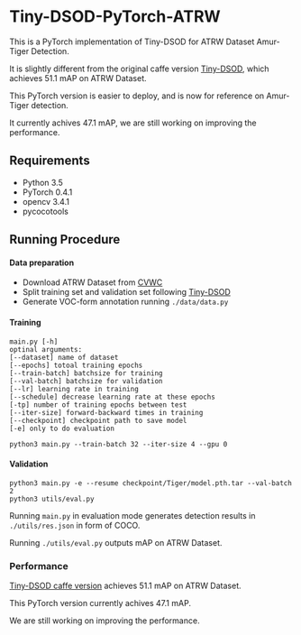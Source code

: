 # Tiny-DSOD-PyTorch-ATRW

This is a PyTorch implementation of Tiny-DSOD for ATRW Dataset Amur-Tiger Detection.

It is slightly different from the original caffe version [Tiny-DSOD](https://github.com/lyxok1/Tiny-DSOD), which achieves 51.1 mAP on ATRW Dataset.

This PyTorch version is easier to deploy, and is now for reference on Amur-Tiger detection.

It currently achives 47.1 mAP, we are still working on improving the performance.

## Requirements

- Python 3.5 
- PyTorch 0.4.1
- opencv 3.4.1
- pycocotools

## Running Procedure

#### Data preparation

- Download ATRW Dataset from [CVWC](https://cvwc2019.github.io/) 
- Split training set and validation set following [Tiny-DSOD](https://github.com/lyxok1/Tiny-DSOD)
- Generate VOC-form annotation running ```./data/data.py```

#### Training

```
main.py [-h]
optinal arguments:
[--dataset] name of dataset
[--epochs] totoal training epochs
[--train-batch] batchsize for training
[--val-batch] batchsize for validation
[--lr] learning rate in training
[--schedule] decrease learning rate at these epochs
[-tp] number of training epochs between test
[--iter-size] forward-backward times in training
[--checkpoint] checkpoint path to save model
[-e] only to do evaluation
```

```
python3 main.py --train-batch 32 --iter-size 4 --gpu 0
```

#### Validation

```
python3 main.py -e --resume checkpoint/Tiger/model.pth.tar --val-batch 2
python3 utils/eval.py
```

Running ```main.py``` in evaluation mode generates detection results in ```./utils/res.json``` in form of COCO.

Running ```./utils/eval.py``` outputs mAP on ATRW Dataset.

### Performance

[Tiny-DSOD caffe version](https://github.com/lyxok1/Tiny-DSOD) achieves 51.1 mAP on ATRW Dataset.

This PyTorch version currently achives 47.1 mAP.

We are still working on improving the performance.
